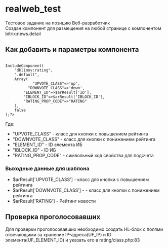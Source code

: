 # realweb_test
Тестовое задание на позицию Веб-разработчик<br/>
Создан компонент для размещения на любой странице с компонентом bitrix:news.detail
<h2>
Как добавить и параметры компонента
</h2>
<code>
<? $APPLICATION->IncludeComponent(
    "dklimov:rating",
    ".default",
    Array(
            "UPVOTE_CLASS"=>'up',
          "DOWNVOTE_CLASS"=>'down',  
        "ELEMENT_ID"=>$arResult['ID'],
        "IBLOCK_ID"=>$arResult['IBLOCK_ID'],
        "RATING_PROP_CODE"=>"RATING"
    ),
    false
);?>
</code>
<p> Где:
<ul>
<li>"UPVOTE_CLASS" - класс для кнопки с повышением рейтинга</li>
<li>"DOWNVOTE_CLASS" - класс для кнопки с понижением рейтинга</li>
<li>"ELEMENT_ID" - ID элемента ИБ</li>
<li>"IBLOCK_ID" - ID ИБ</li>
<li>"RATING_PROP_CODE" - символьный код свойства для подсчета</li>
</ul>
</p>
<h3>Выходные данные для шаблона</h3>
<ul>
    <li>$arResult['UPVOTE_CLASS'] - класс для кнопки с повышением рейтинга</li>
    <li>$arResult['DOWNVOTE_CLASS'] - - класс для кнопки с понижением рейтинга</li>
    <li>$arResult['RATING'] - Рейтинг новости</li>
    </ul>
<h2>
Проверка проголосовавших
</h2>
<p>Для проверки проголосовавших необходимо создать HL-блок с полями отвечающими за хранение IP-адреса(UF_IP) и ID элемента(UF_ELEMENT_ID) и указать его в rating/class.php:83</p>

